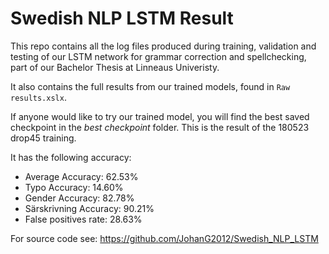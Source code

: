 # Swedish NLP LSTM Result

This repo contains all the log files produced during training, validation and testing of our LSTM network for grammar correction and spellchecking, part of our Bachelor Thesis
at Linneaus Univeristy.

It also contains the full results from our trained models, found in `Raw results.xslx`.

If anyone would like to try our trained model, you will find the best saved checkpoint in the _best checkpoint_ folder. This is the result of the 180523 drop45 training.

It has the following accuracy:

* Average Accuracy: 62.53%
* Typo Accuracy: 14.60%
* Gender Accuracy: 82.78%
* Särskrivning Accuracy: 90.21%
* False positives rate: 28.63%

For source code see: https://github.com/JohanG2012/Swedish_NLP_LSTM
